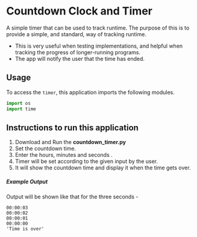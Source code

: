 # Countdown Clock and Timer

A simple timer that can be used to track runtime. The purpose of this is to provide a simple, and standard, way of tracking runtime. 
- This is very useful when testing implementations, and helpful when tracking the progress of longer-running programs. 
- The app will notify the user that the time has ended.

## Usage

To access the `timer`, this application imports the following modules.
```python
import os
import time
```
  
## Instructions to run this application

  1.  Download and Run the __countdown_timer.py__
  2. Set the countdown time.
  3. Enter the hours, minutes and seconds .
  4. Timer will be set according to the given input by the user.
  5. It will show the countdown time and display it when the time gets over.
  
##### Example Output
Output will be shown like that for the three seconds -
```
00:00:03
00:00:02
00:00:01
00:00:00
'Time is over'
```
